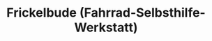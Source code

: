 ---
title: "Frickelbude (Fahrrad-Selbsthilfe-Werkstatt)"
url: /leipzig/frickelbude-fahrrad-selbsthilfe-werkstatt/
shop: Fahrrad
---